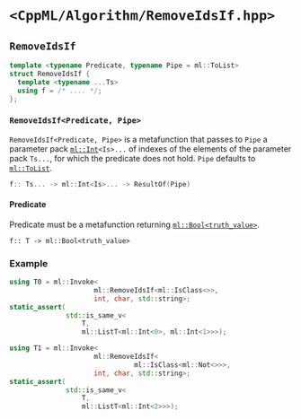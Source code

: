 # `<CppML/Algorithm/RemoveIdsIf.hpp>`

## `RemoveIdsIf`

```c++
template <typename Predicate, typename Pipe = ml::ToList>
struct RemoveIdsIf {
  template <typename ...Ts>
  using f = /* .... */;
};
```
### `RemoveIdsIf<Predicate, Pipe>`

`RemoveIdsIf<Predicate, Pipe>` is a metafunction that passes to `Pipe` a parameter pack [`ml::Int`](../Vocabulary/Value.md)`<Is>...` of indexes of the elements of the parameter pack `Ts...`, for which the predicate does not hold. `Pipe` defaults to [`ml::ToList`](../Functional/ToList.md).

```c++
f:: Ts... -> ml::Int<Is>... -> ResultOf(Pipe)
```

#### Predicate

Predicate must be a metafunction returning [`ml::Bool<truth_value>`](../Vocabulary/Value.md).
```
f:: T -> ml::Bool<truth_value>
```

### Example

```c++
using T0 = ml::Invoke<
                     ml::RemoveIdsIf<ml::IsClass<>>,
                     int, char, std::string>;
static_assert(
              std::is_same_v<
                  T,
                  ml::ListT<ml::Int<0>, ml::Int<1>>>);

using T1 = ml::Invoke<
                     ml::RemoveIdsIf<
                               ml::IsClass<ml::Not<>>>,
                     int, char, std::string>;
static_assert(
              std::is_same_v<
                  T,
                  ml::ListT<ml::Int<2>>>);
```

